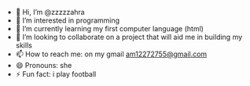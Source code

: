 - 👋 Hi, I’m @zzzzzahra
- 👀 I’m interested in programming
- 🌱 I’m currently learning my first computer language (html)
- 💞️ I’m looking to collaborate on a project that will aid me in building my skills
- 📫 How to reach me: on my gmail am12272755@gmail.com
- 😄 Pronouns: she
- ⚡ Fun fact: i play football

<!---
zzzzzahra/zzzzzahra is a ✨ special ✨ repository because its `README.md` (this file) appears on your GitHub profile.
You can click the Preview link to take a look at your changes.
--->
